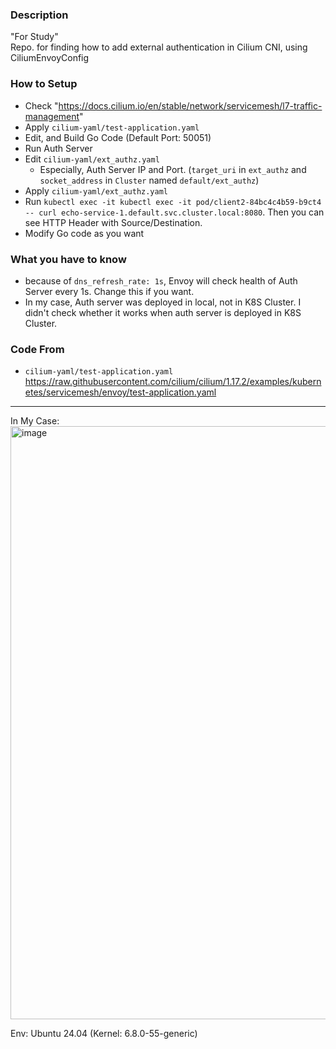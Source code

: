 ### Description
"For Study"  
Repo. for finding how to add external authentication in Cilium CNI, using CiliumEnvoyConfig

### How to Setup
- Check "https://docs.cilium.io/en/stable/network/servicemesh/l7-traffic-management"
- Apply `cilium-yaml/test-application.yaml`
- Edit, and Build Go Code (Default Port: 50051)
- Run Auth Server
- Edit `cilium-yaml/ext_authz.yaml`
  - Especially, Auth Server IP and Port. (`target_uri` in `ext_authz` and `socket_address` in `Cluster` named `default/ext_authz`)
- Apply `cilium-yaml/ext_authz.yaml`
- Run `kubectl exec -it kubectl exec -it pod/client2-84bc4c4b59-b9ct4 -- curl echo-service-1.default.svc.cluster.local:8080`. Then you can see HTTP Header with Source/Destination.
- Modify Go code as you want

### What you have to know
- because of `dns_refresh_rate: 1s`, Envoy will check health of Auth Server every 1s. Change this if you want.
- In my case, Auth server was deployed in local, not in K8S Cluster. I didn't check whether it works when auth server is deployed in K8S Cluster.

### Code From
- `cilium-yaml/test-application.yaml` https://raw.githubusercontent.com/cilium/cilium/1.17.2/examples/kubernetes/servicemesh/envoy/test-application.yaml

---

In My Case:  
<img width="949" alt="image" src="https://github.com/user-attachments/assets/4d83cc31-2f87-4466-ab72-600f30347c51" />

Env:
Ubuntu 24.04 (Kernel: 6.8.0-55-generic)
